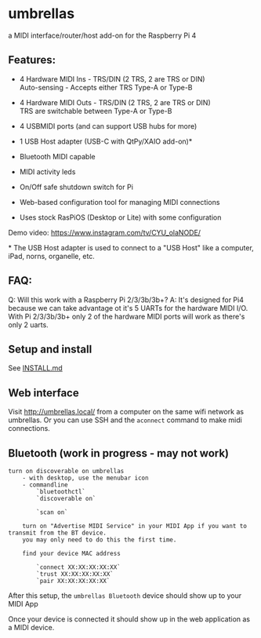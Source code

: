 # umbrellas
a MIDI interface/router/host add-on for the Raspberry Pi 4


## Features:  
- 4 Hardware MIDI Ins - TRS/DIN (2 TRS, 2 are TRS or DIN)  
	Auto-sensing - Accepts either TRS Type-A or Type-B  

- 4 Hardware MIDI Outs - TRS/DIN (2 TRS, 2 are TRS or DIN)  
	TRS are switchable between Type-A or Type-B  

- 4 USBMIDI ports (and can support USB hubs for more)

- 1 USB Host adapter (USB-C with QtPy/XAIO add-on)*

- Bluetooth MIDI capable  

- MIDI activity leds

- On/Off safe shutdown switch for Pi

- Web-based configuration tool for managing MIDI connections

- Uses stock RasPiOS (Desktop or Lite) with some configuration

Demo video: https://www.instagram.com/tv/CYU_olaNODE/

\* The USB Host adapter is used to connect to a "USB Host" like a computer, iPad, norns, organelle, etc.


## FAQ: 

Q: Will this work with a Raspberry Pi 2/3/3b/3b+?
A: It's designed for Pi4 because we can take advantage ot it's 5 UARTs for the hardware MIDI I/O.  With Pi 2/3/3b/3b+ only 2 of the hardware MIDI ports will work as there's only 2 uarts.


 
## Setup and install
 
See [INSTALL.md](INSTALL.md)


## Web interface

Visit http://umbrellas.local/ from a computer on the same wifi network as umbrellas. Or you can use SSH and the `aconnect` command to make midi connections.  


## Bluetooth (work in progress - may not work)

```
turn on discoverable on umbrellas 
	- with desktop, use the menubar icon 
	- commandline
		`bluetoothctl`
		`discoverable on`

		`scan on`

	turn on "Advertise MIDI Service" in your MIDI App if you want to transmit from the BT device. 
	you may only need to do this the first time.

	find your device MAC address
	
		`connect XX:XX:XX:XX:XX`
		`trust XX:XX:XX:XX:XX`
		`pair XX:XX:XX:XX:XX`

```
After this setup, the `umbrellas Bluetooth` device should show up to your MIDI App

Once your device is connected it should show up in the web application as a MIDI device.